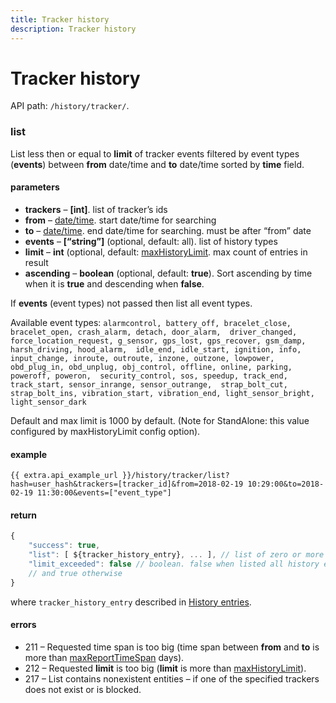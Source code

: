 ```yaml
---
title: Tracker history
description: Tracker history
---
```


# Tracker history

API path: `/history/tracker/`.

### list

List less then or equal to **limit** of tracker events filtered by event types (**events**) between **from** date/time and **to** date/time sorted by **time** field.

#### parameters

*   **trackers** – **\[int\]**. list of tracker’s ids
*   **from** – [date/time](../../../getting-started.md#data-types). start date/time for searching
*   **to** – [date/time](../../../getting-started.md#data-types). end date/time for searching. must be after “from” date
*   **events** – **\[“string”\]** (optional, default: all). list of history types
*   **limit** – **int** (optional, default: [maxHistoryLimit](../../../getting-started.md#constants). max count of entries in result
*   **ascending** – **boolean** (optional, default: **true**). Sort ascending by time when it is **true** and descending when **false**.

If **events** (event types) not passed then list all event types.

Available event types: `alarmcontrol, battery_off, bracelet_close, bracelet_open, crash_alarm, detach, door_alarm, 
 driver_changed, force_location_request, g_sensor, gps_lost, gps_recover, gsm_damp, harsh_driving, hood_alarm, 
 idle_end, idle_start, ignition, info, input_change, inroute, outroute, inzone, outzone, lowpower, 
 obd_plug_in, obd_unplug, obj_control, offline, online, parking, poweroff, poweron, 
 security_control, sos, speedup, track_end, track_start, sensor_inrange, sensor_outrange, 
 strap_bolt_cut, strap_bolt_ins, vibration_start, vibration_end, light_sensor_bright, light_sensor_dark`

Default and max limit is 1000 by default. (Note for StandAlone: this value configured by maxHistoryLimit config option).

#### example

    {{ extra.api_example_url }}/history/tracker/list?hash=user_hash&trackers=[tracker_id]&from=2018-02-19 10:29:00&to=2018-02-19 11:30:00&events=["event_type"]



#### return

```js
{
    "success": true,
    "list": [ ${tracker_history_entry}, ... ], // list of zero or more JSON objects
    "limit_exceeded": false // boolean. false when listed all history entries satisfied to conditions
    // and true otherwise
}
```

where `tracker_history_entry` described in [History entries](index.md#history-entries).

#### errors

*   211 – Requested time span is too big (time span between **from** and **to** is more than [maxReportTimeSpan](../../../getting-started.md#constants) days).
*   212 – Requested **limit** is too big (**limit** is more than [maxHistoryLimit](../../../getting-started.md#constants)).
*   217 – List contains nonexistent entities – if one of the specified trackers does not exist or is blocked.
